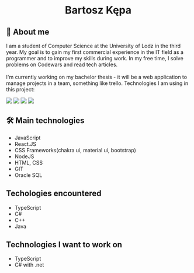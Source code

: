 # <p align="center">Bartosz Kępa </p>
## 👦 About me
I am a student of Computer Science at the University of Lodz in the third year. My goal is to gain my first commercial experience in the IT field as a programmer and to improve my skills during work.
In my free time, I solve problems on Codewars and read tech articles.
<br><br>
I'm currently working on my bachelor thesis - it will be a web application to manage projects in a team, something like trello.
Technologies I am using in this project:
<div id="badges">
	<img src="https://img.shields.io/badge/React.js-gray?style=for-the-		badge&logo=react&logoColor=white%22%20alt=%22ReactJs%20Badge"/>
	<img src="https://img.shields.io/badge/MongoDB-darkgreen?style=for-the-badge&logo=mongodb&logoColor=white%22%20alt=%22Mongodb%20Badge"/>
	<img src="https://img.shields.io/badge/Node.JS-gray?style=for-the-badge&logo=nodedotjs&logoColor=white%22%20alt=%22Node.JS%20Badge"/>
	<img src="https://img.shields.io/badge/Mui-gray?style=for-the-badge&logo=mui&logoColor=white%22%20alt=%22Mui%20Badge"/>
</div>

## 🛠 Main technologies
<ul>
<li>JavaScript</li>
<li>React.JS</li>
<li>CSS Frameworks(chakra ui, material ui, bootstrap)</li>
<li>NodeJS</li>
<li>HTML, CSS</li>
<li>GIT</li>
<li>Oracle SQL</li>
</ul>

## Techologies encountered
<ul>
<li>TypeScript</li>
<li>C#</li>
<li>C++</li>
<li>Java</li>
</ul>

## Technologies I want to work on
<ul>
<li>TypeScript</li>
<li>C# with .net</li>
</ul>
